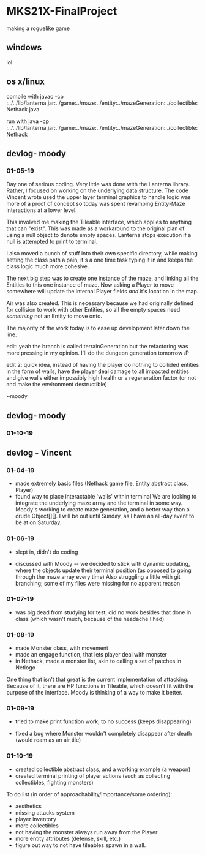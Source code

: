 # MKS21X-FinalProject
making a roguelike game

## windows
lol

## os x/linux
compile with javac -cp :../../lib/lanterna.jar:../game:../maze:../entity:../mazeGeneration:../collectible: Nethack.java

run with java -cp :../../lib/lanterna.jar:../game:../maze:../entity:../mazeGeneration:../collectible: Nethack


## devlog- moody
### 01-05-19
Day one of serious coding. Very little was done with the Lanterna library. Rather,
I focused on working on the underlying data structure. The code Vincent wrote used
the upper layer terminal graphics to handle logic was more of a proof of concept
so today was spent revamping Entity-Maze interactions at a lower level.

This involved me making the Tileable interface, which applies to anything that can
"exist". This was made as a workaround to the original plan of using a null object
to denote empty spaces. Lanterna stops execution if a null is attempted to print to
terminal.

I also moved a bunch of stuff into their own specific directory, while making setting
the class path a pain, it's a one time task typing it in and keeps the class logic
much more cohesive.

The next big step was to create one instance of the maze, and linking all the Entities
to this one instance of maze. Now asking a Player to move somewhere will update the
internal Player fields _and_ it's location in the map.

Air was also created. This is necessary because we had originally defined for
collision to work with other Entities, so all the empty spaces need _something_
not an Entity to move onto.

The majority of the work today is to ease up development later down the line.

edit: yeah the branch is called terrainGeneration but the refactoring was more
pressing in my opinion. I'll do the dungeon generation tomorrow :P

edit 2: quick idea, instead of having the player do nothing to collided entities
in the form of walls, have the player deal damage to all impacted entities and give
walls either impossibly high health or a regeneration factor (or not and make the
environment destructible)

~moody

## devlog- moody
### 01-10-19


## devlog - Vincent
### 01-04-19
+ made extremely basic files (Nethack game file, Entity abstract class, Player)
+ found way to place interactable 'walls' within terminal
We are looking to integrate the underlying maze array and the terminal in some way.
Moody's working to create maze generation, and a better way than a crude Object[][].
I will be out until Sunday, as I have an all-day event to be at on Saturday.

### 01-06-19
- slept in, didn't do coding
+ discussed with Moody -- we decided to stick with dynamic updating, where the objects update their terminal position (as opposed to going through the maze array every time)
Also struggling a little with git branching; some of my files were missing for no apparent reason

### 01-07-19
- was big dead from studying for test; did no work besides that done in class (which wasn't much, because of the headache I had)

### 01-08-19
+ made Monster class, with movement
+ made an engage function, that lets player deal with monster
+ in Nethack, made a monster list, akin to calling a set of patches in Netlogo

One thing that isn't that great is the current implementation of attacking. Because of it, there are HP functions in Tileable, which doesn't fit with the purpose of the interface. Moody is thinking of a way to make it better.

### 01-09-19
- tried to make print function work, to no success (keeps disappearing)
+ fixed a bug where Monster wouldn't completely disappear after death (would roam as an air tile)

### 01-10-19
+ created collectible abstract class, and a working example (a weapon)
+ created terminal printing of player actions (such as collecting collectibles, fighting monsters)

To do list (in order of approachability/importance/some ordering):
- aesthetics
- missing attacks system
- player inventory
- more collectibles
- not having the monster always run away from the Player
- more entity attributes (defense, skill, etc.)
- figure out way to not have tileables spawn in a wall.
